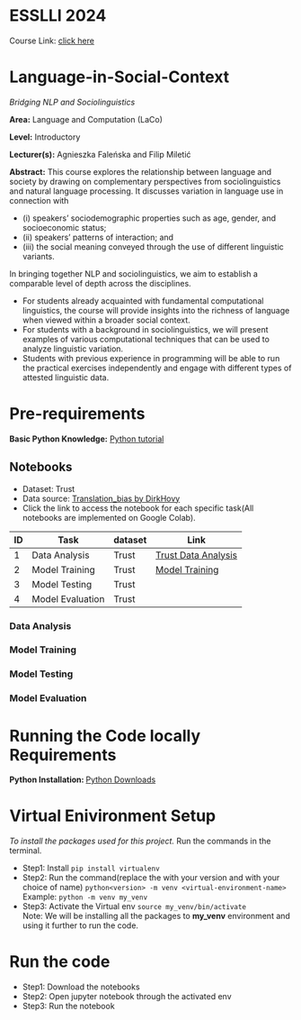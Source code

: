 # ESSLLI 2024
Course Link: [click here](https://2024.esslli.eu/placeholder-programme/course-overview.html#10)

# Language-in-Social-Context
<i>Bridging NLP and Sociolinguistics</i>

<b>Area:</b> Language and Computation (LaCo)

<b>Level:</b> Introductory

<b>Lecturer(s):</b> Agnieszka Faleńska and Filip Miletić

<b>Abstract:</b>
This course explores the relationship between language and society by drawing on complementary perspectives from sociolinguistics and natural language processing. It discusses variation in language use in connection with 
- (i) speakers’ sociodemographic properties such as age, gender, and socioeconomic status; 
- (ii) speakers’ patterns of interaction; and 
- (iii) the social meaning conveyed through the use of different linguistic variants. 

In bringing together NLP and sociolinguistics, we aim to establish a comparable level of depth across the disciplines. <br>
- For students already acquainted with fundamental computational linguistics, the course will provide insights into the richness of language when viewed within a broader social context.
- For students with a background in sociolinguistics, we will present examples of various computational techniques that can be used to analyze linguistic variation.
- Students with previous experience in programming will be able to run the practical exercises independently and engage with different types of attested linguistic data.

# Pre-requirements
<b> Basic Python Knowledge:</b> [Python tutorial](https://www.tutorialspoint.com/python/index.htm) <br>

## Notebooks
- Dataset: Trust
- Data source: [Translation_bias by DirkHovy](https://github.com/MilaNLProc/translation_bias)
- Click the link to access the notebook for each specific task(All notebooks are implemented on Google Colab).

| ID | Task                     | dataset | Link                                                                                                                                                                        |
| -- | ------------------------ | ----------- | --------------------------------------------------------------------------------------------------------------------------------------------------------------------------- |
| 1  | Data Analysis         | Trust     | [Trust Data Analysis](https://colab.research.google.com/drive/1ctMPBupu07Nr8UsP_WuJe7VFHjjocoWE?usp=sharing)     |
|2| Model Training | Trust| [Model Training](https://colab.research.google.com/drive/1krA58lBM5uN89LslW3kpRZwsmdMuV0Aa?usp=sharing) |
|3| Model Testing | Trust| |
|4| Model Evaluation | Trust| |

###  Data Analysis

###  Model Training

###  Model Testing

###  Model Evaluation

# Running the Code locally Requirements 
<b> Python Installation: </b> [Python Downloads](https://www.python.org/downloads/)

# Virtual Enivironment Setup
<i> To install the packages used for this project. </i> Run the commands in the terminal.
- Step1: Install  ``` pip install virtualenv ``` 
- Step2: Run the command(replace the <version> with your version and <virtual-environment-name> with your choice of name) ```python<version> -m venv <virtual-environment-name> ``` <br>
Example: ``` python -m venv my_venv ```
- Step3: Activate the Virtual env ```source my_venv/bin/activate```
<br>Note: We will be installing all the packages to <b>my_venv</b> environment and using it further to run the code.

# Run the code
- Step1: Download the notebooks
- Step2: Open jupyter notebook through the activated env
- Step3: Run the notebook
